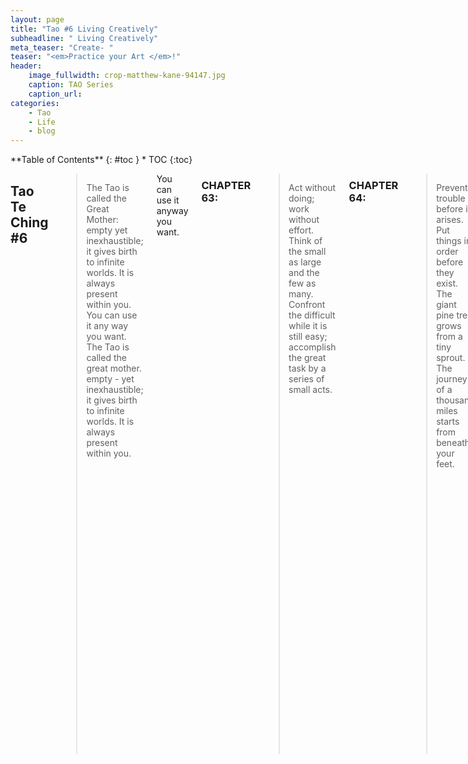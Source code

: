 ```yaml
---
layout: page
title: "Tao #6 Living Creatively"
subheadline: " Living Creatively"
meta_teaser: "Create- "
teaser: "<em>Practice your Art </em>!"
header:
    image_fullwidth: crop-matthew-kane-94147.jpg
    caption: TAO Series
    caption_url: 
categories:
    - Tao
    - Life
    - blog
---
```

<!--more-->

<div class="row">
<div class="medium-4 medium-push-8 columns" markdown="1">
<div class="panel radius" markdown="1">
**Table of Contents**
{: #toc }
*  TOC
{:toc}
</div>
</div><!-- /.medium-4.columns -->



<div class="medium-8 medium-pull-4 columns" markdown="1">

## Tao Te Ching #6

> The Tao is called the Great Mother:
empty yet inexhaustible;
it gives birth to infinite worlds.
It is always present within you.
You can use it any way you want.
The Tao is called the great mother. 
empty - yet inexhaustible;
it gives birth to infinite worlds.
It is always present within you.

You can use it anyway you want.


### CHAPTER 63:
> Act without doing; work without effort.
Think of the small as large and the few as many.
Confront the difficult while it is still easy;
accomplish the great task by a series of small acts.

### CHAPTER 64:
>Prevent trouble before it arises. Put things in order before they exist.
The giant pine tree grows from a tiny sprout.
The journey of a thousand miles starts from beneath your feet.

### CHAPTER 65:
> Content with an ordinary life, you can show all people the way
back to their own true nature.

### CHAPTER 66:
> All streams flow to the sea because it is lower than they are.
Humility gives it its power.

### CHAPTER 67:
> Simple in actions and in thoughts, you return to the source of being.
Patient with both friends and enemies, you accord with the way things are.
Compassionate toward yourself, you reconcile all beings in the world.

### CHAPTER 68:
> The best athlete wants his opponent at his best.
The best general enters the mind of his enemy.
The best businessman serves the communal good.
The best leader follows the will of the people.


### Practicing the Tao - today:

- Observe the unencombered nature of a baby or small child, kicking their feet with joy.


> The spirit that never dies is called The mysterious feminine. Although she comes the whole universe , her immaculate purity is never lost [in form]. Although she assumes countless forms, or true identity remains intact. The gateway to the mysterious female is called the root of creation. Listen to her voice, hear it echo through creation. Without fail, she reveals her presents. Without fail, she brings us to our own perfection. Although it is invisible, it endures, it will never end.
<cite>Wayne Dyer</cite>

> You can feel this in your life, events will take on a perfect momentum, a glorious cadence.

> What is the internal temperature of a tauntaun? --- Luke warm.
